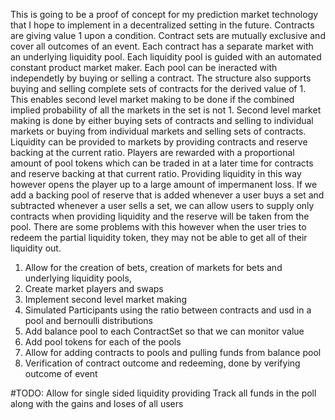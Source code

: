 This is going to be a proof of concept for my prediction market technology that I hope to implement in a decentralized setting in the future. 
Contracts are giving value 1 upon a condition. Contract sets are mutually exclusive and cover all outcomes of an event. Each contract has a separate market with an underlying liquidity pool. Each liquidity pool is guided with an automated constant product market maker. Each pool can be ineracted with independetly by buying or selling a contract. The structure also supports buying and selling complete sets of contracts for the derived value of 1. This enables second level market making to be done if the combined implied probability of all the markets in the set is not 1. Second level market making is done by either buying sets of contracts and selling to individual markets or buying from individual markets and selling sets of contracts. Liquidity can be provided to markets by providing contracts and reserve backing at the current ratio. Players are rewarded with a proportional amount of pool tokens which can be traded in at a later time for contracts and reserve backing at that current ratio. Providing liquidity in this way however opens the player up to a large amount of impermanent loss. If we add a backing pool of reserve that is added whenever a user buys a set and subtracted whenever a user sells a set, we can allow users to supply only contracts when providing liquidity and the reserve will be taken from the pool. There are some problems with this however when the user tries to redeem the partial liquidity token, they may not be able to get all of their liquidity out. 

1. Allow for the creation of bets, creation of markets for bets and underlying liquidity pools, 
2. Create market players and swaps
3. Implement second level market making 
4. Simulated Participants using the ratio between contracts and usd in a pool and bernoulli distributions
5. Add balance pool to each ContractSet so that we can monitor value
6. Add pool tokens for each of the pools
7. Allow for adding contracts to pools and pulling funds from balance pool
8. Verification of contract outcome and redeeming, done by verifying outcome of event

#TODO:
Allow for single sided liquidity providing
Track all funds in the poll along with the gains and loses of all users
